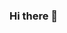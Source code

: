### Hi there 👋

<!--
**BonafeRique/BonafeRique** is a ✨ _special_ ✨ repository because its `README.md` (this file) appears on your GitHub profile.

Here are some ideas to get you started:

- 🔭 I’m currently working on my Phyton Projects
- 🌱 I’m currently learning Phyton!

